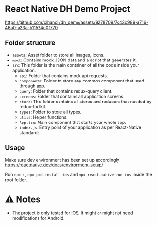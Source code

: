 # React Native DH Demo Project



https://github.com/cihancil/dh_demo/assets/9278709/7c43c989-a716-46a0-a23a-b11524c0f770



## Folder structure

- `assets`: Asset folder to store all images, icons.
- `mock`: Contains mock JSON data and a script that generates it.
- `src`: This folder is the main container of all the code inside your application.
  - `api`: Folder that contains mock api requests.
  - `components`: Folder to store any common component that used through app.
  - `query`: Folder that contains redux-query client.
  - `screens`: Folder that contains all application screens.
  - `store`: This folder contains all stores and reducers that needed by redux-toolkit.
  - `types`: Folder to store all types.
  - `utils`: Helper functions.
  - `App.tsx`: Main component that starts your whole app.
  - `index.js`: Entry point of your application as per React-Native standards.

## Usage
Make sure dev environment has been set up accordingly https://reactnative.dev/docs/environment-setup/

Run `npm i`, `npx pod-install ios` and `npx react-native run-ios` inside the root folder.

# ⚠️ Notes
- The project is only tested for iOS. It might or might not need modifications for Android.

